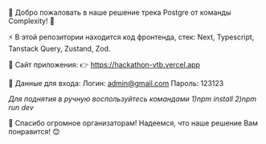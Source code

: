 🎉 Добро пожаловать в наше решение трека Postgre от команды Complexity! 🚀

⚡️ В этой репозитории находится код фронтенда, стек:  Next, Typescript, Tanstack Query, Zustand, Zod.

📌 Сайт приложения:
👉 https://hackathon-vtb.vercel.app

🔑 Данные для входа:
Логин: admin@gmail.com
Пароль: 123123

*Для поднятия в ручную воспользуйтесь командами 1)npm install 2)npm run dev*

🙏 Спасибо огромное организаторам! Надеемся, что наше решение Вам понравится! 😊
